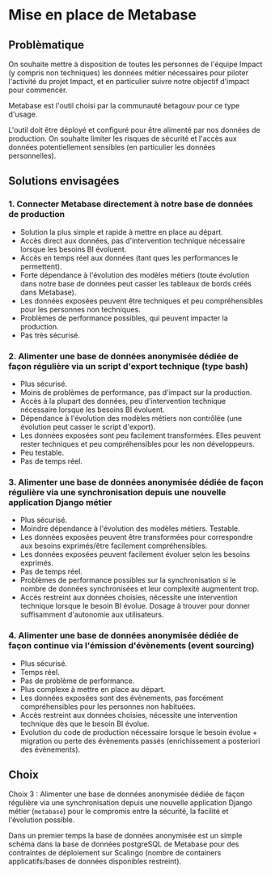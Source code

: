 # Mise en place de Metabase

## Problèmatique

On souhaite mettre à disposition de toutes les personnes de l'équipe Impact (y compris non techniques) les données métier nécessaires pour piloter l'activité du projet Impact, et en particulier suivre notre objectif d'impact pour commencer.

Metabase est l'outil choisi par la communauté betagouv pour ce type d'usage.

L'outil doit être déployé et configuré pour être alimenté par nos données de production.
On souhaite limiter les risques de sécurité et l'accès aux données potentiellement sensibles (en particulier les données personnelles).


## Solutions envisagées

### 1. Connecter Metabase directement à notre base de données de production

- Solution la plus simple et rapide à mettre en place au départ.
- Accès direct aux données, pas d'intervention technique nécessaire lorsque les besoins BI évoluent.
- Accès en temps réel aux données (tant ques les performances le permettent).
- Forte dépendance à l'évolution des modèles métiers (toute évolution dans notre base de données peut casser les tableaux de bords créés dans Metabase).
- Les données exposées peuvent être techniques et peu compréhensibles pour les personnes non techniques.
- Problèmes de performance possibles, qui peuvent impacter la production.
- Pas très sécurisé.

### 2. Alimenter une base de données anonymisée dédiée de façon régulière via un script d'export technique (type bash)

- Plus sécurisé.
- Moins de problèmes de performance, pas d'impact sur la production.
- Accès à la plupart des données, peu d'intervention technique nécessaire lorsque les besoins BI évoluent.
- Dépendance à l'évolution des modèles métiers non contrôlée (une évolution peut casser le script d'export).
- Les données exposées sont peu facilement transformées. Elles peuvent rester techniques et peu compréhensibles pour les non développeurs.
- Peu testable.
- Pas de temps réel.

### 3. Alimenter une base de données anonymisée dédiée de façon régulière via une synchronisation depuis une nouvelle application Django métier

- Plus sécurisé.
- Moindre dépendance à l'évolution des modèles métiers. Testable.
- Les données exposées peuvent être transformées pour correspondre aux besoins exprimés/être facilement compréhensibles.
- Les données exposées peuvent facilement évoluer selon les besoins exprimés.
- Pas de temps réel.
- Problèmes de performance possibles sur la synchronisation si le nombre de données synchronisées et leur complexité augmentent trop.
- Accès restreint aux données choisies, nécessite une intervention technique lorsque le besoin BI évolue. Dosage à trouver pour donner suffisamment d'autonomie aux utilisateurs.

### 4. Alimenter une base de données anonymisée dédiée de façon continue via l'émission d'évènements (event sourcing)

- Plus sécurisé.
- Temps réel.
- Pas de problème de performance.
- Plus complexe à mettre en place au départ.
- Les données exposées sont des évènements, pas forcément compréhensibles pour les personnes non habituées.
- Accès restreint aux données choisies, nécessite une intervention technique dès que le besoin BI évolue.
- Evolution du code de production nécessaire lorsque le besoin évolue + migration ou perte des évènements passés (enrichissement a posteriori des évènements).


## Choix

Choix 3 : Alimenter une base de données anonymisée dédiée de façon régulière via une synchronisation depuis une nouvelle application Django métier (`metabase`) pour le compromis entre la sécurité, la facilité et l'évolution possible.

Dans un premier temps la base de données anonymisée est un simple schéma dans la base de données postgreSQL de Metabase pour des contraintes de déploiement sur Scalingo (nombre de containers applicatifs/bases de données disponibles restreint).
